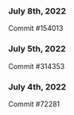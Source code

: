 ### July 8th, 2022

Commit #154013

### July 5th, 2022

Commit #314353


### July 4th, 2022

Commit #72281
